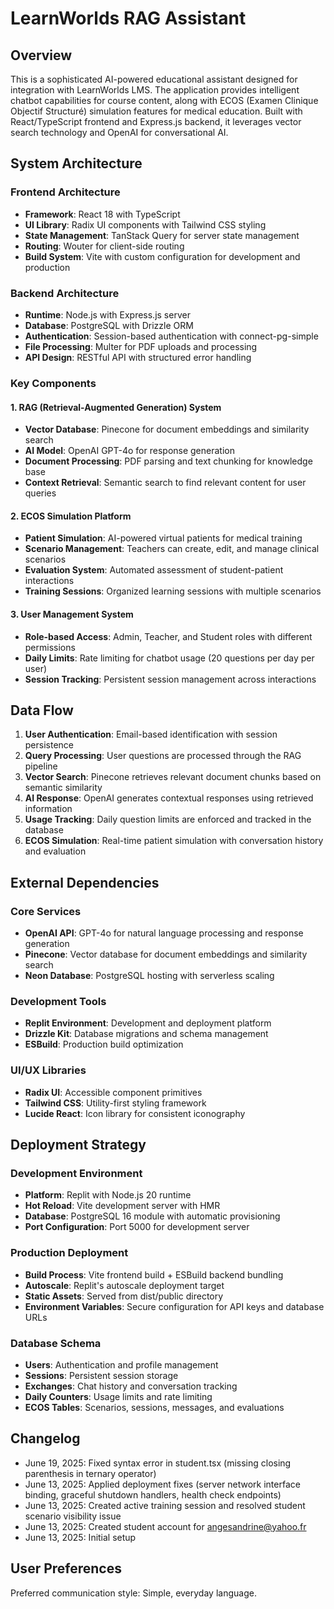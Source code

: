 # LearnWorlds RAG Assistant

## Overview

This is a sophisticated AI-powered educational assistant designed for integration with LearnWorlds LMS. The application provides intelligent chatbot capabilities for course content, along with ECOS (Examen Clinique Objectif Structuré) simulation features for medical education. Built with React/TypeScript frontend and Express.js backend, it leverages vector search technology and OpenAI for conversational AI.

## System Architecture

### Frontend Architecture
- **Framework**: React 18 with TypeScript
- **UI Library**: Radix UI components with Tailwind CSS styling
- **State Management**: TanStack Query for server state management
- **Routing**: Wouter for client-side routing
- **Build System**: Vite with custom configuration for development and production

### Backend Architecture
- **Runtime**: Node.js with Express.js server
- **Database**: PostgreSQL with Drizzle ORM
- **Authentication**: Session-based authentication with connect-pg-simple
- **File Processing**: Multer for PDF uploads and processing
- **API Design**: RESTful API with structured error handling

### Key Components

#### 1. RAG (Retrieval-Augmented Generation) System
- **Vector Database**: Pinecone for document embeddings and similarity search
- **AI Model**: OpenAI GPT-4o for response generation
- **Document Processing**: PDF parsing and text chunking for knowledge base
- **Context Retrieval**: Semantic search to find relevant content for user queries

#### 2. ECOS Simulation Platform
- **Patient Simulation**: AI-powered virtual patients for medical training
- **Scenario Management**: Teachers can create, edit, and manage clinical scenarios
- **Evaluation System**: Automated assessment of student-patient interactions
- **Training Sessions**: Organized learning sessions with multiple scenarios

#### 3. User Management System
- **Role-based Access**: Admin, Teacher, and Student roles with different permissions
- **Daily Limits**: Rate limiting for chatbot usage (20 questions per day per user)
- **Session Tracking**: Persistent session management across interactions

## Data Flow

1. **User Authentication**: Email-based identification with session persistence
2. **Query Processing**: User questions are processed through the RAG pipeline
3. **Vector Search**: Pinecone retrieves relevant document chunks based on semantic similarity
4. **AI Response**: OpenAI generates contextual responses using retrieved information
5. **Usage Tracking**: Daily question limits are enforced and tracked in the database
6. **ECOS Simulation**: Real-time patient simulation with conversation history and evaluation

## External Dependencies

### Core Services
- **OpenAI API**: GPT-4o for natural language processing and response generation
- **Pinecone**: Vector database for document embeddings and similarity search
- **Neon Database**: PostgreSQL hosting with serverless scaling

### Development Tools
- **Replit Environment**: Development and deployment platform
- **Drizzle Kit**: Database migrations and schema management
- **ESBuild**: Production build optimization

### UI/UX Libraries
- **Radix UI**: Accessible component primitives
- **Tailwind CSS**: Utility-first styling framework
- **Lucide React**: Icon library for consistent iconography

## Deployment Strategy

### Development Environment
- **Platform**: Replit with Node.js 20 runtime
- **Hot Reload**: Vite development server with HMR
- **Database**: PostgreSQL 16 module with automatic provisioning
- **Port Configuration**: Port 5000 for development server

### Production Deployment
- **Build Process**: Vite frontend build + ESBuild backend bundling
- **Autoscale**: Replit's autoscale deployment target
- **Static Assets**: Served from dist/public directory
- **Environment Variables**: Secure configuration for API keys and database URLs

### Database Schema
- **Users**: Authentication and profile management
- **Sessions**: Persistent session storage
- **Exchanges**: Chat history and conversation tracking
- **Daily Counters**: Usage limits and rate limiting
- **ECOS Tables**: Scenarios, sessions, messages, and evaluations

## Changelog

- June 19, 2025: Fixed syntax error in student.tsx (missing closing parenthesis in ternary operator)
- June 13, 2025: Applied deployment fixes (server network interface binding, graceful shutdown handlers, health check endpoints)
- June 13, 2025: Created active training session and resolved student scenario visibility issue
- June 13, 2025: Created student account for angesandrine@yahoo.fr
- June 13, 2025: Initial setup

## User Preferences

Preferred communication style: Simple, everyday language.